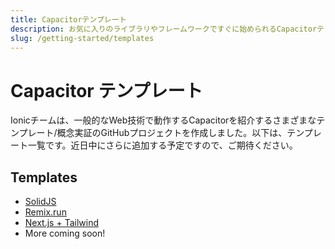 ```yaml
---
title: Capacitorテンプレート
description: お気に入りのライブラリやフレームワークですぐに始められるCapacitorテンプレート
slug: /getting-started/templates
---
```


# Capacitor テンプレート

Ionicチームは、一般的なWeb技術で動作するCapacitorを紹介するさまざまなテンプレート/概念実証のGitHubプロジェクトを作成しました。以下は、テンプレート一覧です。近日中にさらに追加する予定ですので、ご期待ください。

## Templates

- [SolidJS](https://github.com/ionic-team/capacitor-solidjs-templates)
- [Remix.run](https://github.com/ionic-team/capacitor-remix-templates)
- [Next.js + Tailwind](https://github.com/mlynch/nextjs-tailwind-ionic-capacitor-starter)
- More coming soon!
